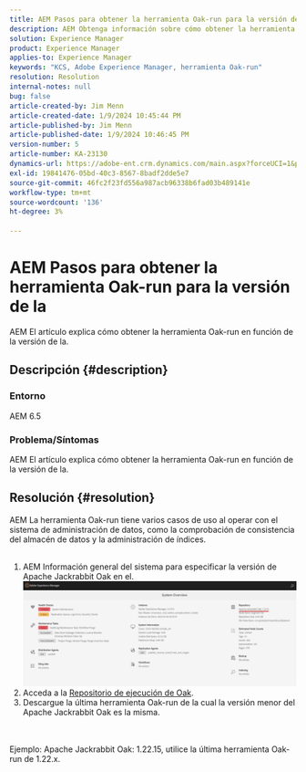 ```yaml
---
title: AEM Pasos para obtener la herramienta Oak-run para la versión de la
description: AEM Obtenga información sobre cómo obtener la herramienta Oak-run para la versión de la
solution: Experience Manager
product: Experience Manager
applies-to: Experience Manager
keywords: "KCS, Adobe Experience Manager, herramienta Oak-run"
resolution: Resolution
internal-notes: null
bug: false
article-created-by: Jim Menn
article-created-date: 1/9/2024 10:45:44 PM
article-published-by: Jim Menn
article-published-date: 1/9/2024 10:46:45 PM
version-number: 5
article-number: KA-23130
dynamics-url: https://adobe-ent.crm.dynamics.com/main.aspx?forceUCI=1&pagetype=entityrecord&etn=knowledgearticle&id=d4342ecf-40af-ee11-a569-6045bd006268
exl-id: 19841476-05bd-40c3-8567-8badf2dde5e7
source-git-commit: 46fc2f23fd556a987acb96338b6fad03b489141e
workflow-type: tm+mt
source-wordcount: '136'
ht-degree: 3%

---
```


# AEM Pasos para obtener la herramienta Oak-run para la versión de la


AEM El artículo explica cómo obtener la herramienta Oak-run en función de la versión de la.

## Descripción {#description}


### Entorno

AEM 6.5

### Problema/Síntomas

AEM El artículo explica cómo obtener la herramienta Oak-run en función de la versión de la.


## Resolución {#resolution}

AEM La herramienta Oak-run tiene varios casos de uso al operar con el sistema de administración de datos, como la comprobación de consistencia del almacén de datos y la administración de índices.<br>    <br>
1. AEM Información general del sistema para especificar la versión de Apache Jackrabbit Oak en el.
   ![](assets/9c19e0e0-dc7d-ee11-8179-6045bd006a22.png)
2. Acceda a la [Repositorio de ejecución de Oak](https://repo1.maven.org/maven2/org/apache/jackrabbit/oak-run/).<br>
3. Descargue la última herramienta Oak-run de la cual la versión menor del Apache Jackrabbit Oak es la misma.

<br>    <br>    Ejemplo: Apache Jackrabbit Oak: 1.22.15, utilice la última herramienta Oak-run de 1.22.x.
